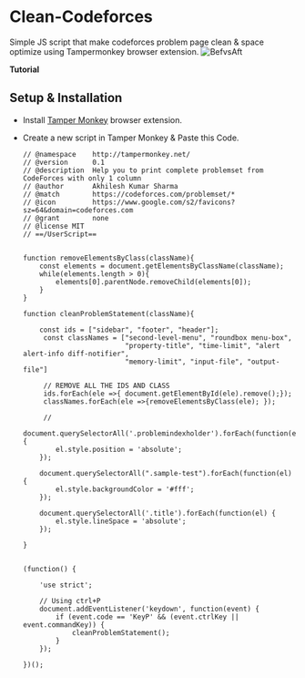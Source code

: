 # Clean-Codeforces
Simple JS script that make codeforces problem page clean &amp; space optimize using Tampermonkey browser extension.
![BefvsAft](https://user-images.githubusercontent.com/74103314/207593287-bb75ecfd-7961-4423-a6cc-f9ab32117c84.png)


**Tutorial**
## Setup & Installation
- Install [Tamper Monkey](https://chrome.google.com/webstore/detail/tampermonkey/dhdgffkkebhmkfjojejmpbldmpobfkfo?hl=en) browser extension.
- Create a new script in Tamper Monkey & Paste this Code.
  
  ```// @name         Codeforce Problem Clean
  // @namespace    http://tampermonkey.net/
  // @version      0.1
  // @description  Help you to print complete problemset from CodeForces with only 1 column
  // @author       Akhilesh Kumar Sharma
  // @match        https://codeforces.com/problemset/*
  // @icon         https://www.google.com/s2/favicons?sz=64&domain=codeforces.com
  // @grant        none
  // @license MIT 
  // ==/UserScript==


  function removeElementsByClass(className){
      const elements = document.getElementsByClassName(className);
      while(elements.length > 0){
          elements[0].parentNode.removeChild(elements[0]);
      }
  }

  function cleanProblemStatement(className){

      const ids = ["sidebar", "footer", "header"];
       const classNames = ["second-level-menu", "roundbox menu-box",
                           "property-title", "time-limit", "alert alert-info diff-notifier",
                           "memory-limit", "input-file", "output-file"]

       // REMOVE ALL THE IDS AND CLASS
       ids.forEach(ele =>{ document.getElementById(ele).remove();});
       classNames.forEach(ele =>{removeElementsByClass(ele); });

       //
      document.querySelectorAll('.problemindexholder').forEach(function(el) {
          el.style.position = 'absolute';
      });

      document.querySelectorAll(".sample-test").forEach(function(el) {
          el.style.backgroundColor = '#fff';
      });

      document.querySelectorAll('.title').forEach(function(el) {
          el.style.lineSpace = 'absolute';
      });

  }


  (function() {

      'use strict';

      // Using ctrl+P
      document.addEventListener('keydown', function(event) {
          if (event.code == 'KeyP' && (event.ctrlKey || event.commandKey)) {
              cleanProblemStatement();
          }
      });

  })();
  
  ```
